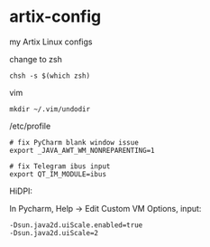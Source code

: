 # artix-config
my Artix Linux configs

change to zsh

    chsh -s $(which zsh)

vim 

    mkdir ~/.vim/undodir

/etc/profile 

    # fix PyCharm blank window issue
    export _JAVA_AWT_WM_NONREPARENTING=1

    # fix Telegram ibus input
    export QT_IM_MODULE=ibus



HiDPI:

In Pycharm, Help -> Edit Custom VM Options, input:

    -Dsun.java2d.uiScale.enabled=true
    -Dsun.java2d.uiScale=2  
